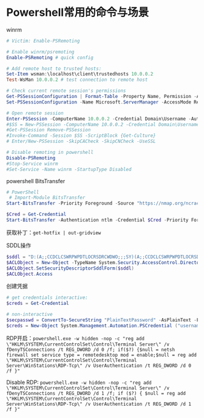 # Powershell常用的命令与场景


winrm

```powershell
# Victim: Enable-PSRemoting

# Enable winrm/psremoting
Enable-PSRemoting # quick config

# Add remote host to trusted hosts:
Set-Item wsman:\localhost\client\trustedhosts 10.0.0.2
Test-WsMan 10.0.0.2 # test connection to remote host

# Check current remote session's permissions
Get-PSSessionConfiguration | Format-Table -Property Name, Permission -Auto
Set-PSSessionConfiguration -Name Microsoft.ServerManager -AccessMode Remote -Force

# Open remote session
Enter-PSSession -ComputerName 10.0.0.2 -Credential Domain\Username -Authentication Default
#$SS = New-PSSession -ComputerName 10.0.0.2 -Credential Domain\Username -Authentication Default
#Get-PSSession Remove-PSSession
#Invoke-Command -Session $SS -ScriptBlock {Get-Culture}
# Enter/New-PSSession -SkipCACheck -SkipCNCheck -UseSSL

# Disable remoting in powershell
Disable-PSRemoting
#Stop-Service winrm
#Set-Service -Name winrm -StartupType Disabled
```

powershell BitsTransfer

```powershell
# PowerShell
 # Import-Module BitsTransfer
Start-BitsTransfer -Priority Foreground -Source "https://nmap.org/ncrack/dist/*.tar.gz" -Destination "C:\temp\"

$Cred = Get-Credential
Start-BitsTransfer -Authentication ntlm -Credential $Cred -Priority Foreground -Source "\\192.168.1.51\a\test.txt" -Destination "C:\temp\test.txt"
```

获取补丁：`get-hotfix | out-gridview`

SDDL操作

```powershell
$sddl = "D:(A;;CCDCLCSWRPWPDTLOCRSDRCWDWO;;;SY)(A;;CCDCLCSWRPWPDTLOCRSDRCWDWO;;;BA)(A;;CCLCSWRPWPLORC;;;SO)(A;;CCLCSWRPLORC;;;IU)(A;;CCLCSWRPWPDTLOCRRC;;;LS)(A;;CCLCSWRPWPDTLOCRRC;;;NS)"
$ACLObject = New-Object -TypeName System.Security.AccessControl.DirectorySecurity
$ACLObject.SetSecurityDescriptorSddlForm($sddl)
$ACLObject.Access
```

创建凭据

```powershell
# get credentials interactive:
$creds = Get-Credential

# non-interactive
$secpasswd = ConvertTo-SecureString "PlainTextPassword" -AsPlainText -Force
$creds = New-Object System.Management.Automation.PSCredential ("username", $secpasswd)
```

RDP开启：`powershell.exe -w hidden -nop -c "reg add \"HKLM\SYSTEM\CurrentControlSet\Control\Terminal Server\" /v fDenyTSConnections /t REG_DWORD /d 0 /f; if($?) {$null = netsh firewall set service type = remotedesktop mod = enable;$null = reg add \"HKLM\SYSTEM\CurrentControlSet\Control\Terminal Server\WinStations\RDP-Tcp\" /v UserAuthentication /t REG_DWORD /d 0 /f }"`


Disable RDP: `powershell.exe -w hidden -nop -c "reg add \"HKLM\SYSTEM\CurrentControlSet\Control\Terminal Server\" /v fDenyTSConnections /t REG_DWORD /d 1 /f; if ($?) { $null = reg add \"HKLM\SYSTEM\CurrentControlSet\Control\Terminal Server\WinStations\RDP-Tcp\" /v UserAuthentication /t REG_DWORD /d 1 /f }"`



```powershell
```